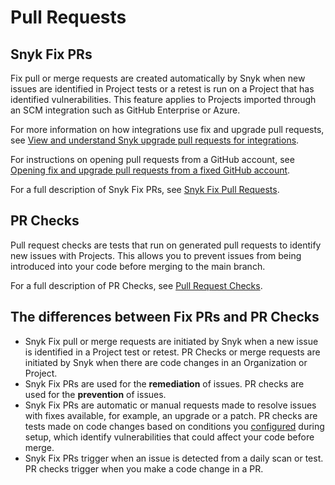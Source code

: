 # Pull Requests

## Snyk Fix PRs

Fix pull or merge requests are created automatically by Snyk when new issues are identified in Project tests or a retest is run on a Project that has identified vulnerabilities. This feature applies to Projects imported through an SCM integration such as GitHub Enterprise or Azure.

For more information on how integrations use fix and upgrade pull requests, see [View and understand Snyk upgrade pull requests for integrations](../../integrate-with-snyk/git-repositories-scms-integrations-with-snyk/introduction-to-git-repository-integrations/view-and-understand-snyk-upgrade-pull-requests.md).

For instructions on opening pull requests from a GitHub account, see [Opening fix and upgrade pull requests from a fixed GitHub account](../../integrate-with-snyk/git-repositories-scms-integrations-with-snyk/introduction-to-git-repository-integrations/opening-fix-and-upgrade-pull-requests-from-a-fixed-github-account.md).

For a full description of Snyk Fix PRs, see [Snyk Fix Pull Requests](snyk-fix-pull-or-merge-requests/).

## PR Checks

Pull request checks are tests that run on generated pull requests to identify new issues with Projects. This allows you to prevent issues from being introduced into your code before merging to the main branch.

For a full description of PR Checks, see [Pull Request Checks](pull-request-checks/).

## The differences between Fix PRs and PR Checks

* Snyk Fix pull or merge requests are initiated by Snyk when a new issue is identified in a Project test or retest. PR Checks or merge requests are initiated by Snyk when there are code changes in an Organization or Project.
* Snyk Fix PRs are used for the **remediation** of issues. PR checks are used for the **prevention** of issues.
* Snyk Fix PRs are automatic or manual requests made to resolve issues with fixes available, for example, an upgrade or a patch. PR checks are tests made on code changes based on conditions you [configured](pull-request-checks/configure-pull-request-checks.md) during setup, which identify vulnerabilities that could affect your code before merge.
* Snyk Fix PRs trigger when an issue is detected from a daily scan or test. PR checks trigger when you make a code change in a PR.
